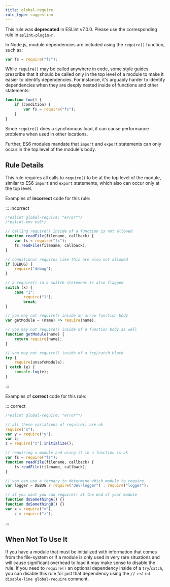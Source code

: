 ```yaml
---
title: global-require
rule_type: suggestion
---
```



This rule was **deprecated** in ESLint v7.0.0. Please use the corresponding rule in [`eslint-plugin-n`](https://github.com/eslint-community/eslint-plugin-n).

In Node.js, module dependencies are included using the `require()` function, such as:

```js
var fs = require("fs");
```

While `require()` may be called anywhere in code, some style guides prescribe that it should be called only in the top level of a module to make it easier to identify dependencies. For instance, it's arguably harder to identify dependencies when they are deeply nested inside of functions and other statements:

```js
function foo() {
    if (condition) {
        var fs = require("fs");
    }
}
```

Since `require()` does a synchronous load, it can cause performance problems when used in other locations.

Further, ES6 modules mandate that `import` and `export` statements can only occur in the top level of the module's body.

## Rule Details

This rule requires all calls to `require()` to be at the top level of the module, similar to ES6 `import` and `export` statements, which also can occur only at the top level.

Examples of **incorrect** code for this rule:

::: incorrect

```js
/*eslint global-require: "error"*/
/*eslint-env es6*/

// calling require() inside of a function is not allowed
function readFile(filename, callback) {
    var fs = require("fs");
    fs.readFile(filename, callback);
}

// conditional requires like this are also not allowed
if (DEBUG) {
    require("debug");
}

// a require() in a switch statement is also flagged
switch (x) {
    case "1":
        require("1");
        break;
}

// you may not require() inside an arrow function body
var getModule = (name) => require(name);

// you may not require() inside of a function body as well
function getModule(name) {
    return require(name);
}

// you may not require() inside of a try/catch block
try {
    require(unsafeModule);
} catch (e) {
    console.log(e);
}
```

:::

Examples of **correct** code for this rule:

::: correct

```js
/*eslint global-require: "error"*/

// all these variations of require() are ok
require("x");
var y = require("y");
var z;
z = require("z").initialize();

// requiring a module and using it in a function is ok
var fs = require("fs");
function readFile(filename, callback) {
    fs.readFile(filename, callback);
}

// you can use a ternary to determine which module to require
var logger = DEBUG ? require("dev-logger") : require("logger");

// if you want you can require() at the end of your module
function doSomethingA() {}
function doSomethingB() {}
var x = require("x"),
    z = require("z");
```

:::

## When Not To Use It

If you have a module that must be initialized with information that comes from the file-system or if a module is only used in very rare situations and will cause significant overhead to load it may make sense to disable the rule. If you need to `require()` an optional dependency inside of a `try`/`catch`, you can disable this rule for just that dependency using the `// eslint-disable-line global-require` comment.
